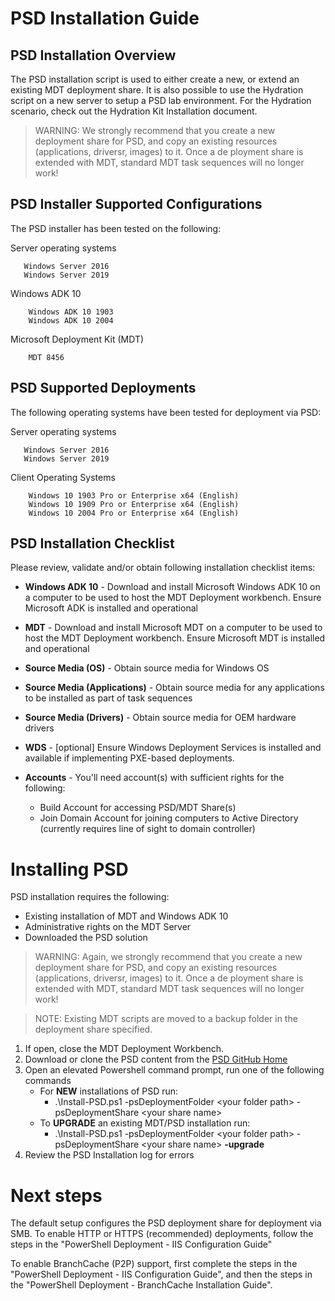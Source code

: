 # PSD Installation Guide

## PSD Installation Overview
The PSD installation script is used to either create a new, or extend an existing MDT deployment share. It is also possible to use the Hydration script on a new server to setup a PSD lab environment. For the Hydration scenario, check out the Hydration Kit Installation document.

> WARNING: We strongly recommend that you create a new deployment share for PSD, and copy an existing resources (applications, driversr, images) to it. Once a de ployment share is extended with MDT, standard MDT task sequences will no longer work!

## PSD Installer Supported Configurations
The PSD installer has been tested on the following:

Server operating systems

       Windows Server 2016
       Windows Server 2019

Windows ADK 10 

        Windows ADK 10 1903
        Windows ADK 10 2004

Microsoft Deployment Kit (MDT)

        MDT 8456

## PSD Supported Deployments
The following operating systems have been tested for deployment via PSD:

Server operating systems

       Windows Server 2016
       Windows Server 2019

Client Operating Systems
        
        Windows 10 1903 Pro or Enterprise x64 (English)
        Windows 10 1909 Pro or Enterprise x64 (English)
        Windows 10 2004 Pro or Enterprise x64 (English)

## PSD Installation Checklist
Please review, validate and/or obtain following installation checklist items:

* **Windows ADK 10** - Download and install Microsoft Windows ADK 10 on a computer to be used to host the MDT Deployment workbench. Ensure Microsoft ADK is installed and operational

* **MDT** -  Download and install Microsoft MDT on a computer to be used to host the MDT Deployment workbench. Ensure Microsoft MDT is installed and operational

* **Source Media (OS)** - Obtain source media for Windows OS

* **Source Media (Applications)** - Obtain source media for any applications to be installed as part of task sequences

* **Source Media (Drivers)** - Obtain source media for OEM hardware drivers

* **WDS** - [optional] Ensure Windows Deployment Services is installed and available if implementing PXE-based deployments.

* **Accounts** - You'll need account(s) with sufficient rights for the following:
    - Build Account for accessing PSD/MDT Share(s)
    - Join Domain Account for joining computers to Active Directory (currently requires line of sight to domain controller)

# Installing PSD
PSD installation requires the following:
- Existing installation of MDT and Windows ADK 10
- Administrative rights on the MDT Server
- Downloaded the PSD solution

> WARNING: Again, we strongly recommend that you create a new deployment share for PSD, and copy an existing resources (applications, driversr, images) to it. Once a de ployment share is extended with MDT, standard MDT task sequences will no longer work!

> NOTE: Existing MDT scripts are moved to a backup folder in the deployment share specified.

1) If open, close the MDT Deployment Workbench.
1) Download or clone the PSD content from the [PSD GitHub Home](https://github.com/FriendsOfMDT/PSD)
1) Open an elevated Powershell command prompt, run one of the following commands
    - For **NEW** installations of PSD run:
        - .\Install-PSD.ps1 -psDeploymentFolder \<your folder path> -psDeploymentShare \<your share name>
    - To **UPGRADE** an existing MDT/PSD installation run: 
        - .\Install-PSD.ps1 -psDeploymentFolder \<your folder path> -psDeploymentShare \<your share name> **-upgrade**
1) Review the PSD Installation log for errors

# Next steps
The default setup configures the PSD deployment share for deployment via SMB. To enable HTTP or HTTPS (recommended) deployments, follow the steps in the "PowerShell Deployment - IIS Configuration Guide"

To enable BranchCache (P2P) support, first complete the steps in the "PowerShell Deployment - IIS Configuration Guide", and then the steps in the "PowerShell Deployment - BranchCache Installation Guide".
